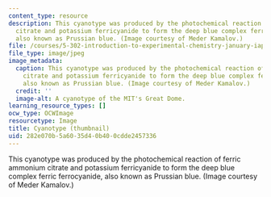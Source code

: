 ```yaml
---
content_type: resource
description: This cyanotype was produced by the photochemical reaction of ferric ammonium
  citrate and potassium ferricyanide to form the deep blue complex ferric ferrocyanide,
  also known as Prussian blue. (Image courtesy of Meder Kamalov.)
file: /courses/5-302-introduction-to-experimental-chemistry-january-iap-2005/282e070b5a6035d40b400cdde2457336_5-302iap05-th.jpg
file_type: image/jpeg
image_metadata:
  caption: This cyanotype was produced by the photochemical reaction of ferric ammonium
    citrate and potassium ferricyanide to form the deep blue complex ferric ferrocyanide,
    also known as Prussian blue. (Image courtesy of Meder Kamalov.)
  credit: ''
  image-alt: A cyanotype of the MIT's Great Dome.
learning_resource_types: []
ocw_type: OCWImage
resourcetype: Image
title: Cyanotype (thumbnail)
uid: 282e070b-5a60-35d4-0b40-0cdde2457336
---
```

This cyanotype was produced by the photochemical reaction of ferric ammonium citrate and potassium ferricyanide to form the deep blue complex ferric ferrocyanide, also known as Prussian blue. (Image courtesy of Meder Kamalov.)

